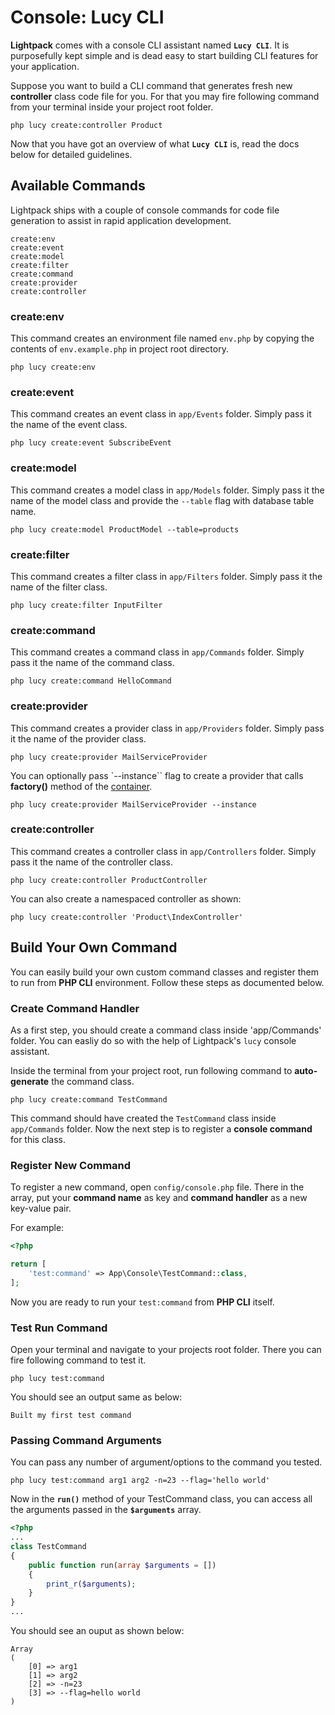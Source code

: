 # Console: Lucy CLI

**Lightpack** comes with a console CLI assistant named **`Lucy CLI`**. It is purposefully kept simple and is dead easy to start building CLI features for your application.

Suppose you want to build a CLI command that generates fresh new **controller** class
code file for you. For that you may fire following command from your terminal inside
your project root folder.

```terminal
php lucy create:controller Product
```

Now that you have got an overview of what **`Lucy CLI`** is, read the docs below
for detailed guidelines.

## Available Commands

Lightpack ships with a couple of console commands for code file generation to assist in 
rapid application development.

```terminal
create:env
create:event
create:model
create:filter
create:command
create:provider
create:controller
```

### create:env

This command creates an environment file named `env.php` by copying the contents of `env.example.php` in project root directory.

```terminal
php lucy create:env
```

### create:event

This command creates an event class in `app/Events` folder. Simply pass it the name
of the event class.

```terminal
php lucy create:event SubscribeEvent
```

### create:model

This command creates a model class in `app/Models` folder. Simply pass it the name
of the model class and provide the `--table` flag with database table name.

```terminal
php lucy create:model ProductModel --table=products
```

### create:filter

This command creates a filter class in `app/Filters` folder. Simply pass it the name
of the filter class.

```terminal
php lucy create:filter InputFilter
```

### create:command

This command creates a command class in `app/Commands` folder. Simply pass it the name
of the command class.

```terminal
php lucy create:command HelloCommand
```

### create:provider

This command creates a provider class in `app/Providers` folder. Simply pass it the name
of the provider class.

```terminal
php lucy create:provider MailServiceProvider
```

You can optionally pass `--instance`` flag to create a provider that calls **factory()** method of the [container](/containers).

```terminal
php lucy create:provider MailServiceProvider --instance
```

### create:controller

This command creates a controller class in `app/Controllers` folder. Simply pass it the name of the controller class.

```terminal
php lucy create:controller ProductController
```

You can also create a namespaced controller as shown:

```terminal 
php lucy create:controller 'Product\IndexController'
```

## Build Your Own Command

You can easily build your own custom command classes and register them to run from **PHP CLI** environment. Follow these steps as documented below.

### Create Command Handler

As a first step, you should create a command class inside 'app/Commands' folder. You can easliy do so with the help of Lightpack's `lucy` console assistant.

Inside the terminal from your project root, run following command to **auto-generate**
the command class.

```terminal
php lucy create:command TestCommand
```

This command should have created the `TestCommand` class inside `app/Commands` folder. Now the next step is to register a **console command** for this class.

### Register New Command

To register a new command, open `config/console.php` file. There in the array,
put your **command name** as key and **command handler** as a new key-value pair.

For example:

```php
<?php

return [
    'test:command' => App\Console\TestCommand::class,
];
```

Now you are ready to run your `test:command` from **PHP CLI** itself.

### Test Run Command

Open your terminal and navigate to your projects root folder. There you can fire
following command to test it.

```terminal
php lucy test:command
```

You should see an output same as below:

```terminal
Built my first test command
```

### Passing Command Arguments

You can pass any number of argument/options to the command you tested.

```terminal
php lucy test:command arg1 arg2 -n=23 --flag='hello world'
```

Now in the **`run()`** method of your TestCommand class, you can access all the
arguments passed in the **`$arguments`** array.

```php
<?php
...
class TestCommand
{
    public function run(array $arguments = [])
    {
        print_r($arguments);
    }
}
...
```

You should see an ouput as shown below:

```terminal
Array
(
    [0] => arg1
    [1] => arg2
    [2] => -n=23
    [3] => --flag=hello world
)
```